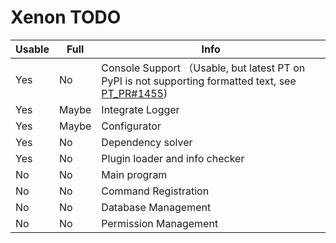 # Xenon TODO

| Usable | Full | Info                                                         |
| ------ | ---- | ------------------------------------------------------------ |
| Yes    | No   | Console Support （Usable, but latest PT on PyPI is not supporting formatted text, see [PT_PR#1455](https://github.com/prompt-toolkit/python-prompt-toolkit/pull/1455)) |
| Yes    | Maybe   | Integrate Logger                                             |
| Yes    | Maybe   | Configurator                                                 |
| Yes     | No   | Dependency solver                                            |
| Yes     | No   | Plugin loader and info checker                               |
| No     | No   | Main program |
| No     | No   | Command Registration                                         |
| No     | No   | Database Management                                          |
| No     | No   | Permission Management                                        |

